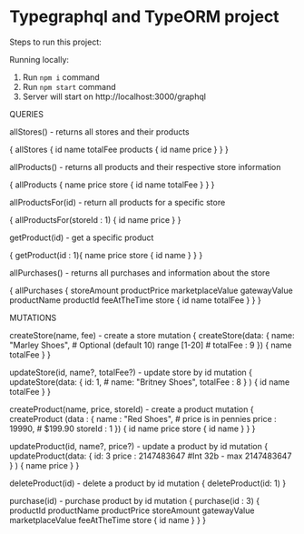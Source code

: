 # Typegraphql and TypeORM project

Steps to run this project:

Running locally:

1. Run `npm i` command
2. Run `npm start` command
3. Server will start on http://localhost:3000/graphql


QUERIES

allStores() - returns all stores and their products

{
  allStores {
    id
    name
    totalFee
    products {
      id
      name
      price
    }
  }
}

allProducts() - returns all products and their respective store information

{
  allProducts {
    name
    price
    store { 
      id
    	name
      totalFee
    }
  }
}

allProductsFor(id) - return all products for a specific store

{
  allProductsFor(storeId : 1) {
    id
    name
    price
  }
}

getProduct(id) - get a specific product

{
  getProduct(id : 1){
    name
    price
    store {
      id
      name
    }
  }
}

allPurchases() - returns all purchases and information about the store

{
  allPurchases {
    storeAmount
    productPrice
    marketplaceValue
    gatewayValue
    productName
    productId
    feeAtTheTime
    store {
      id
      name
      totalFee
    }
  }
}

MUTATIONS 

createStore(name, fee) - create a store
mutation {
  createStore(data: {
    name: "Marley Shoes", 
    # Optional (default 10) range [1-20]
    # totalFee : 9 
  }) {
    name
    totalFee
  }
}

updateStore(id, name?, totalFee?) - update store by id
mutation {
  updateStore(data: 
    { id: 1,
      # name: "Britney Shoes", 
      totalFee : 8 
    }
  ) {
    id
    name
    totalFee
  }
}

createProduct(name, price, storeId) - create a product
mutation {
  createProduct (data : {
    name : "Red Shoes",
    # price is in pennies
    price : 19990, # $199.90
    storeId : 1
  }) { 
  	id
    name
    price
    store {
      id
      name
    }
  }
}

updateProduct(id, name?, price?) - update a product by id
mutation {
  updateProduct(data: 
    { 
    	id: 3
      price : 2147483647 #Int 32b - max 2147483647
    }
  ) {
    name
    price
  }
}

deleteProduct(id) - delete a product by id
mutation {
  deleteProduct(id: 1)
}

purchase(id) - purchase product by id
mutation {
  purchase(id : 3) {
    productId
    productName
    productPrice
    storeAmount
    gatewayValue
    marketplaceValue
    feeAtTheTime
    store {
      id
      name
    }
  }
}
